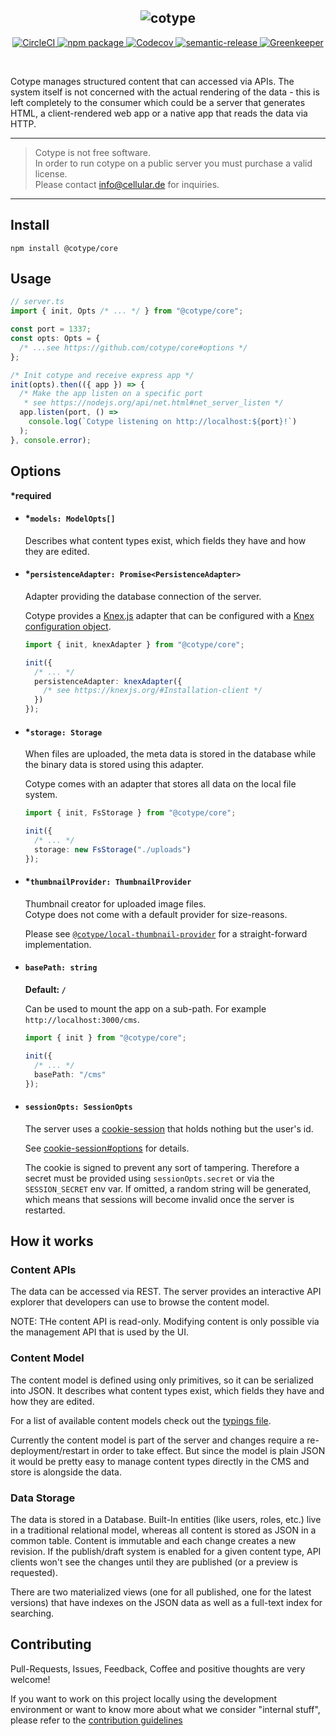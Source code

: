 <h2 align="center">
  <img src="https://cotype.dev/logo.svg" alt="cotype" />
</h2>

<p align="center">
  <a href="https://circleci.com/gh/cotype/core/tree/master">
    <img src="https://circleci.com/gh/cotype/core/tree/master.svg?style=shield" alt="CircleCI">
  </a>
  <a href="https://www.npmjs.com/package/@cotype/core">
    <img src="https://img.shields.io/npm/v/@cotype/core.svg" alt="npm package">
  </a>
  <a href="https://codecov.io/gh/cotype/core/">
    <img src="https://img.shields.io/codecov/c/gh/cotype/core/master.svg" alt="Codecov">
  </a>
  <a href="https://github.com/semantic-release/semantic-release">
    <img src="https://img.shields.io/badge/%20%20%F0%9F%93%A6%F0%9F%9A%80-semantic--release-e10079.svg" alt="semantic-release">
  </a>
  <a href="https://greenkeeper.io/">
    <img src="https://badges.greenkeeper.io/cotype/core.svg" alt="Greenkeeper">
  </a>
</p>
<p>&nbsp;</p>

Cotype manages structured content that can accessed via APIs.
The system itself is not concerned with the actual rendering of the data - this is left completely to the consumer which could be a server that generates HTML, a client-rendered web app or a native app that reads the data via HTTP.

---

> Cotype is not free software.  
> In order to run cotype on a public server you must purchase a valid license.  
> Please contact info@cellular.de for inquiries.

---

## Install

`npm install @cotype/core`

## Usage

```ts
// server.ts
import { init, Opts /* ... */ } from "@cotype/core";

const port = 1337;
const opts: Opts = {
  /* ...see https://github.com/cotype/core#options */
};

/* Init cotype and receive express app */
init(opts).then(({ app }) => {
  /* Make the app listen on a specific port
   * see https://nodejs.org/api/net.html#net_server_listen */
  app.listen(port, () =>
    console.log(`Cotype listening on http://localhost:${port}!`)
  );
}, console.error);
```

## Options

**\*required**

- #### \*`models: ModelOpts[]`

  Describes what content types exist, which fields they have and how they are edited.

- #### \*`persistenceAdapter: Promise<PersistenceAdapter>`

  Adapter providing the database connection of the server.

  Cotype provides a [Knex.js](https://knexjs.org/) adapter that can be configured
  with a [Knex configuration object](https://knexjs.org/#Installation-client).

  ```ts
  import { init, knexAdapter } from "@cotype/core";

  init({
    /* ... */
    persistenceAdapter: knexAdapter({
      /* see https://knexjs.org/#Installation-client */
    })
  });
  ```

- #### \*`storage: Storage`

  When files are uploaded, the meta data is stored in the database while the
  binary data is stored using this adapter.

  Cotype comes with an adapter that stores all data on the local file system.

  ```ts
  import { init, FsStorage } from "@cotype/core";

  init({
    /* ... */
    storage: new FsStorage("./uploads")
  });
  ```

- #### \*`thumbnailProvider: ThumbnailProvider`

  Thumbnail creator for uploaded image files.  
  Cotype does not come with a default provider for size-reasons.

  Please see [`@cotype/local-thumbnail-provider`](https://github.com/cotype/local-thumbnail-provider) for a straight-forward implementation.

* #### `basePath: string`

  **Default: `/`**

  Can be used to mount the app on a sub-path.
  For example `http://localhost:3000/cms`.

  ```ts
  import { init } from "@cotype/core";

  init({
    /* ... */
    basePath: "/cms"
  });
  ```

- #### `sessionOpts: SessionOpts`

  The server uses a [cookie-session](https://github.com/expressjs/cookie-session)
  that holds nothing but the user's id.

  See [cookie-session#options](https://github.com/expressjs/cookie-session#options)
  for details.

  The cookie is signed to prevent any sort of tampering. Therefore a secret must
  be provided using `sessionOpts.secret` or via the `SESSION_SECRET` env var. If
  omitted, a random string will be generated, which means that sessions will
  become invalid once the server is restarted.

## How it works

### Content APIs

The data can be accessed via REST. The server provides an interactive API explorer that developers can use to browse the content model.

NOTE: THe content API is read-only. Modifying content is only possible via the management API that is used by the UI.

### Content Model

The content model is defined using only primitives, so it can be serialized into JSON. It describes what content types exist, which fields they have and how they are edited.

For a list of available content models check out the [typings file](typings/models.d.ts).

Currently the content model is part of the server and changes require a re-deployment/restart in order to take effect. But since the model is plain JSON it would be pretty easy to manage content types directly in the CMS and store is alongside the data.

### Data Storage

The data is stored in a Database. Built-In entities (like users, roles, etc.) live in a traditional relational model, whereas all content is stored as JSON in a common table. Content is immutable and each change creates a new revision. If the publish/draft system is enabled for a given content type, API clients won't see the changes until they are published (or a preview is requested).

There are two materialized views (one for all published, one for the latest versions) that have indexes on the JSON data as well as a full-text index for searching.

## Contributing

Pull-Requests, Issues, Feedback, Coffee and positive thoughts are very welcome!

If you want to work on this project locally using the development environment
or want to know more about what we consider "internal stuff", please refer
to the [contribution guidelines](https://github.com/cotype/core/blob/master/CONTRIBUTING.md)
